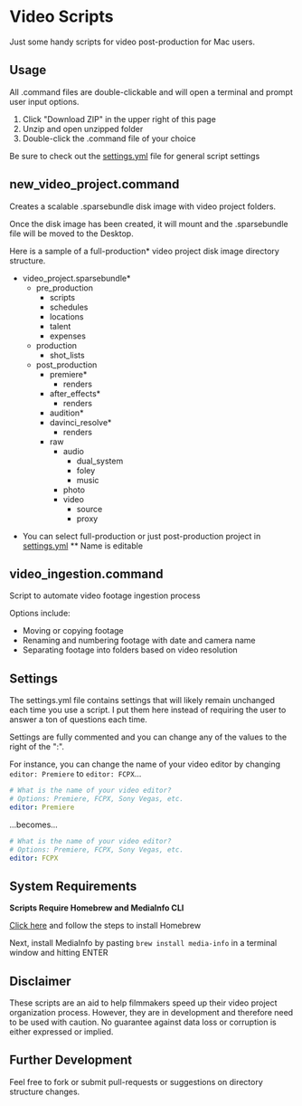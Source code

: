 Video Scripts
==========

Just some handy scripts for video post-production for Mac users.

Usage
------------

All .command files are double-clickable and will open a terminal and prompt user input options.

1. Click "Download ZIP" in the upper right of this page
2. Unzip and open unzipped folder
3. Double-click the .command file of your choice

Be sure to check out the [settings.yml](#settings) file for general script settings
  
new_video_project.command
------------

Creates a scalable .sparsebundle disk image with video project folders.

Once the disk image has been created, it will mount and the .sparsebundle file will be moved to the Desktop.

Here is a sample of a full-production* video project disk image directory structure.

- video_project.sparsebundle*
  - pre_production
    - scripts
    - schedules
    - locations
    - talent
    - expenses
  - production
    - shot_lists
  - post_production
    - premiere*
      - renders
    - after_effects*
      - renders
    - audition*
    - davinci_resolve*
      - renders
    - raw
      - audio
        - dual_system
        - foley
        - music
      - photo
      - video
        - source
        - proxy
      
* You can select full-production or just post-production project in [settings.yml](#settings)
** Name is editable

video_ingestion.command
------------

Script to automate video footage ingestion process

Options include:

- Moving or copying footage
- Renaming and numbering footage with date and camera name
- Separating footage into folders based on video resolution

Settings
------------

The settings.yml file contains settings that will likely remain unchanged each time you use a script. I put them here instead of requiring the user to answer a ton of questions each time.

Settings are fully commented and you can change any of the values to the right of the ":".

For instance, you can change the name of your video editor by changing `editor: Premiere` to `editor: FCPX`...

```yaml
# What is the name of your video editor?
# Options: Premiere, FCPX, Sony Vegas, etc.
editor: Premiere
```

...becomes...

```yaml
# What is the name of your video editor?
# Options: Premiere, FCPX, Sony Vegas, etc.
editor: FCPX
```

System Requirements
-----

**Scripts Require Homebrew and MediaInfo CLI**

[Click here](http://coolestguidesontheplanet.com/installing-homebrew-os-x-yosemite-10-10-package-manager-unix-apps/) and follow the steps to install Homebrew

Next, install MediaInfo by pasting `brew install media-info` in a terminal window and hitting ENTER

Disclaimer
-----

These scripts are an aid to help filmmakers speed up their video project organization process. However, they are in development and therefore need to be used with caution. No guarantee against data loss or corruption is either expressed or implied.

Further Development
-----

Feel free to fork or submit pull-requests or suggestions on directory structure changes.